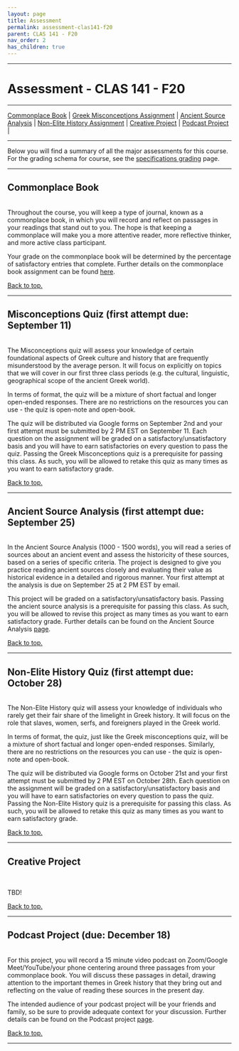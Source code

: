 ```yaml
---
layout: page
title: Assessment
permalink: assessment-clas141-f20
parent: CLAS 141 - F20
nav_order: 2
has_children: true
---
```

***

# Assessment - CLAS 141 - F20

***

[Commonplace Book](#commonplace-book) \| [Greek Misconceptions Assignment](#greek-misconceptions-assignment) \|  [Ancient Source Analysis](#ancient-source-analysis) \| [Non-Elite History Assignment](#non-elite-history-assignment) \| [Creative Project](#creative-project) \| [Podcast Project](#podcast-project) \|

***

Below you will find a summary of all the major assessments for this course. For the grading schema for course, see the [specifications grading](https://dominicmachado.github.io/specification-grading-clas141-f20) page.

***

## Commonplace Book
&nbsp;  
Throughout the course, you will keep a type of journal, known as a commonplace book, in which you will record and reflect on passages in your readings that stand out to you. The hope is that keeping a commonplace will make you a more attentive reader, more reflective thinker, and more active class participant.

Your grade on the commonplace book will be determined by the percentage of satisfactory entries that complete. Further details on the commonplace book assignment can be found [here](https://dominicmachado.github.io/commonplace-book-clas141-f20).

[Back to top.](#top)

***

## Misconceptions Quiz (first attempt due: September 11)
&nbsp;  
The Misconceptions quiz will assess your knowledge of certain foundational aspects of Greek culture and history that are frequently misunderstood by the average person. It will focus on explicitly on topics that we will cover in our first three class periods (e.g. the cultural, linguistic, geographical scope of the ancient Greek world).

In terms of format, the quiz will be a mixture of short factual and longer open-ended responses. There are no restrictions on the resources you can use - the quiz is open-note and open-book.

The quiz will be distributed via Google forms on September 2nd and your first attempt must be submitted by 2 PM EST on September 11. Each question on the assignment will be graded on a satisfactory/unsatisfactory basis and you will have to earn satisfactories on every question to pass the quiz. Passing the Greek Misconceptions quiz is a prerequisite for passing this class. As such, you will be allowed to retake this quiz as many times as you want to earn satisfactory grade.

[Back to top.](#top)

***

## Ancient Source Analysis (first attempt due: September 25)
&nbsp;  
In the Ancient Source Analysis (1000 - 1500 words), you will read a series of sources about an ancient event and assess the historicity of these sources, based on a series of specific criteria. The project is designed to give you practice reading ancient sources closely and evaluating their value as historical evidence in a detailed and rigorous manner. Your first attempt at the analysis is due on September 25 at 2 PM EST by email.

This project will be graded on a satisfactory/unsatisfactory basis. Passing the ancient source analysis is a prerequisite for passing this class. As such, you will be allowed to revise this project as many times as you want to earn satisfactory grade. Further details can be found on the Ancient Source Analysis [page](https://dominicmachado.github.io/ancient-source-analysis-clas141-f20).

[Back to top.](#top)

***

## Non-Elite History Quiz (first attempt due: October 28)
&nbsp;  
The Non-Elite History quiz will assess your knowledge of individuals who rarely get their fair share of the limelight in Greek history. It will focus on the role that slaves, women, serfs, and foreigners played in the Greek world.

In terms of format, the quiz, just like the Greek misconceptions quiz, will be a mixture of short factual and longer open-ended responses. Similarly, there are no restrictions on the resources you can use - the quiz is open-note and open-book.

The quiz will be distributed via Google forms on October 21st and your first attempt must be submitted by 2 PM EST on October 28th. Each question on the assignment will be graded on a satisfactory/unsatisfactory basis and you will have to earn satisfactories on every question to pass the quiz. Passing the Non-Elite History quiz is a prerequisite for passing this class. As such, you will be allowed to retake this quiz as many times as you want to earn satisfactory grade.

[Back to top.](#top)

***

## Creative Project
&nbsp;  

TBD!

[Back to top.](#top)

***

## Podcast Project (due: December 18)
&nbsp;  
For this project, you will record a 15 minute video podcast on Zoom/Google Meet/YouTube/your phone centering around three passages from your commonplace book. You will discuss these passages in detail, drawing attention to the important themes in Greek history that they bring out and reflecting on the value of reading these sources in the present day.

The intended audience of your podcast project will be your friends and family, so be sure to provide adequate context for your discussion. Further details can be found on the Podcast project [page](https://dominicmachado.github.io/podcast-project-clas141-f20).

[Back to top.](#top)

***
